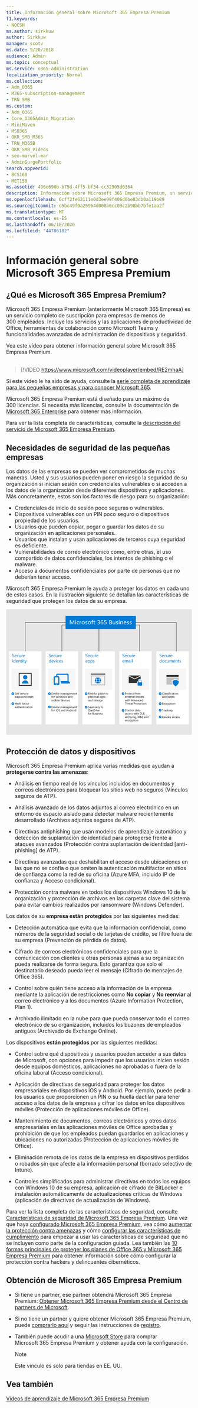 ```yaml
---
title: Información general sobre Microsoft 365 Empresa Premium
f1.keywords:
- NOCSH
ms.author: sirkkuw
author: Sirkkuw
manager: scotv
ms.date: 9/20/2018
audience: Admin
ms.topic: conceptual
ms.service: o365-administration
localization_priority: Normal
ms.collection:
- Adm_O365
- M365-subscription-management
- TRN_SMB
ms.custom:
- Adm_O365
- Core_O365Admin_Migration
- MiniMaven
- MSB365
- OKR_SMB_M365
- TRN_M365B
- OKR_SMB_Videos
- seo-marvel-mar
- AdminSurgePortfolio
search.appverid:
- BCS160
- MET150
ms.assetid: 496e690b-b75d-4ff5-bf34-cc32905d0364
description: Información sobre Microsoft 365 Empresa Premium, un servicio de suscripción que incluye las aplicaciones de productividad de Office y protección avanzada para defender a las empresas frente a las ciberamenazas.
ms.openlocfilehash: 6cff2fe62111e0d3ee99f406d0be83db0a119b09
ms.sourcegitcommit: e5bc49f0a25954d008b6cc09c2b98bb7bfe1aa2f
ms.translationtype: MT
ms.contentlocale: es-ES
ms.lasthandoff: 06/18/2020
ms.locfileid: "44786182"
---
```

# <a name="overview-of-microsoft-365-business-premium"></a>Información general sobre Microsoft 365 Empresa Premium

## <a name="what-is-microsoft-365-business-premium"></a>¿Qué es Microsoft 365 Empresa Premium?

Microsoft 365 Empresa Premium (anteriormente Microsoft 365 Empresa) es un servicio completo de suscripción para empresas de menos de 300 empleados. Incluye los servicios y las aplicaciones de productividad de Office, herramientas de colaboración como Microsoft Teams y funcionalidades avanzadas de administración de dispositivos y seguridad.

Vea este vídeo para obtener información general sobre Microsoft 365 Empresa Premium.<br><br>

> [!VIDEO https://www.microsoft.com/videoplayer/embed/RE2mhaA] 
  
Si este vídeo le ha sido de ayuda, consulte la [serie completa de aprendizaje para las pequeñas empresas y para conocer Microsoft 365](https://support.microsoft.com/office/6ab4bbcd-79cf-4000-a0bd-d42ce4d12816). 

Microsoft 365 Empresa Premium está diseñado para un máximo de 300 licencias. Si necesita más licencias, consulte la documentación de [Microsoft 365 Enterprise](https://go.microsoft.com/fwlink/p/?linkid=860986) para obtener más información.

Para ver la lista completa de características, consulte la [descripción del servicio de Microsoft 365 Empresa Premium](https://docs.microsoft.com/office365/servicedescriptions/microsoft-365-service-descriptions/microsoft-365-business-service-description).
  
## <a name="small-business-security-needs"></a>Necesidades de seguridad de las pequeñas empresas

Los datos de las empresas se pueden ver comprometidos de muchas maneras. Usted y sus usuarios pueden poner en riesgo la seguridad de su organización si inician sesión con credenciales vulnerables o si acceden a los datos de la organización desde diferentes dispositivos y aplicaciones. Más concretamente, estos son los factores de riesgo para su organización:

- Credenciales de inicio de sesión poco seguras o vulnerables.
- Dispositivos vulnerables con un PIN poco seguro o dispositivos propiedad de los usuarios.
- Usuarios que pueden copiar, pegar o guardar los datos de su organización en aplicaciones personales.
- Usuarios que instalan y usan aplicaciones de terceros cuya seguridad es deficiente.
- Vulnerabilidades de correo electrónico como, entre otras, el uso compartido de datos confidenciales, los intentos de phishing o el malware.
- Acceso a documentos confidenciales por parte de personas que no deberían tener acceso.

Microsoft 365 Empresa Premium le ayuda a proteger los datos en cada uno de estos casos. En la ilustración siguiente se detallan las características de seguridad que protegen los datos de su empresa.

![Ilustración que muestra cómo M365B protege su empresa.](../media/m365businessvalueadd.png)

## <a name="how-your-data-and-devices-are-protected"></a>Protección de datos y dispositivos

Microsoft 365 Empresa Premium aplica varias medidas que ayudan a **protegerse contra las amenazas**:

- Análisis en tiempo real de los vínculos incluidos en documentos y correos electrónicos para bloquear los sitios web no seguros (Vínculos seguros de ATP).

- Análisis avanzado de los datos adjuntos al correo electrónico en un entorno de espacio aislado para detectar malware recientemente desarrollado (Archivos adjuntos seguros de ATP). 

- Directivas antiphishing que usan modelos de aprendizaje automático y detección de suplantación de identidad para protegerse frente a ataques avanzados (Protección contra suplantación de identidad [anti-phishing] de ATP). 

- Directivas avanzadas que deshabilitan el acceso desde ubicaciones en las que no se confía o que omiten la autenticación multifactor en sitios de confianza como la red de su oficina (Azure MFA, incluido IP de confianza y Acceso condicional). 

- Protección contra malware en todos los dispositivos Windows 10 de la organización y protección de archivos en las carpetas clave del sistema para evitar cambios realizados por ransomware (Windows Defender).

Los datos de su **empresa están protegidos** por las siguientes medidas:

- Detección automática que evita que la información confidencial, como números de la seguridad social o de tarjetas de crédito, se filtre fuera de su empresa (Prevención de pérdida de datos). 

- Cifrado de correos electrónicos confidenciales para que la comunicación con clientes u otras personas ajenas a su organización pueda realizarse de forma segura. Esto garantiza que solo el destinatario deseado pueda leer el mensaje (Cifrado de mensajes de Office 365).

- Control sobre quién tiene acceso a la información de la empresa mediante la aplicación de restricciones como **No copiar** y **No reenviar** al correo electrónico y a los documentos (Azure Information Protection, Plan 1).

- Archivado ilimitado en la nube para que pueda conservar todo el correo electrónico de su organización, incluidos los buzones de empleados antiguos (Archivado de Exchange Online).

Los dispositivos **están protegidos** por las siguientes medidas:

- Control sobre qué dispositivos y usuarios pueden acceder a sus datos de Microsoft, con opciones para impedir que los usuarios inicien sesión desde equipos domésticos, aplicaciones no aprobadas o fuera de la oficina laboral (Acceso condicional).

- Aplicación de directivas de seguridad para proteger los datos empresariales en dispositivos iOS y Android. Por ejemplo, puede pedir a los usuarios que proporcionen un PIN o su huella dactilar para tener acceso a los datos de la empresa y cifrar los datos en los dispositivos móviles (Protección de aplicaciones móviles de Office).

- Mantenimiento de documentos, correos electrónicos y otros datos empresariales en las aplicaciones móviles de Office aprobadas y prohibición de que los empleados puedan guardarlos en aplicaciones y ubicaciones no autorizadas (Protección de aplicaciones móviles de Office).

- Eliminación remota de los datos de la empresa en dispositivos perdidos o robados sin que afecte a la información personal (borrado selectivo de Intune).

- Controles simplificados para administrar directivas en todos los equipos con Windows 10 de su empresa, aplicación de cifrado de BitLocker e instalación automáticamente de actualizaciones críticas de Windows (aplicación de directivas de actualización de Windows).

Para ver la lista completa de las características de seguridad, consulte [Características de seguridad de Microsoft 365 Empresa Premium](security-features.md). Una vez que haya [configurado Microsoft 365 Empresa Premium](set-up.md), vea cómo [aumentar la protección contra amenazas](increase-threat-protection.md) y cómo [configurar las características de cumplimiento](set-up-compliance.md) para empezar a usar las características de seguridad que no se incluyen como parte de la configuración guiada. Lea también las [10 formas principales de proteger los planes de Office 365 y Microsoft 365 Empresa Premium](https://docs.microsoft.com/office365/admin/security-and-compliance/secure-your-business-data) para obtener información sobre cómo configurar la protección contra hackers y delincuentes cibernéticos.

## <a name="get-microsoft-365-business-premium"></a>Obtención de Microsoft 365 Empresa Premium

- Si tiene un partner, ese partner obtendrá Microsoft 365 Empresa Premium: [Obtener Microsoft 365 Empresa Premium desde el Centro de partners de Microsoft](get-microsoft-365-business.md).

- Si no tiene un partner y quiere obtener Microsoft 365 Empresa Premium, puede [comprarlo aquí](https://www.microsoft.com/microsoft-365/business) y seguir las instrucciones de [registro](sign-up.md).

- También puede acudir a una [Microsoft Store](https://www.microsoft.com/store/locations/find-a-store?icid=gm_fy18_hol_bopis_feature3&CustomerIntent=Consumer) para comprar Microsoft 365 Empresa Premium y obtener ayuda con la configuración.

    > [!NOTE]
    > Este vínculo es solo para tiendas en EE. UU.

## <a name="see-also"></a>Vea también

[Vídeos de aprendizaje de Microsoft 365 Empresa Premium](https://support.microsoft.com/office/6ab4bbcd-79cf-4000-a0bd-d42ce4d12816)
